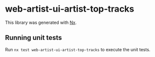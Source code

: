 # web-artist-ui-artist-top-tracks

This library was generated with [Nx](https://nx.dev).

## Running unit tests

Run `nx test web-artist-ui-artist-top-tracks` to execute the unit tests.
